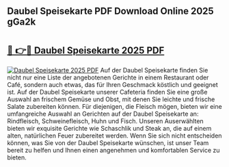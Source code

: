 ## Daubel Speisekarte PDF Download Online 2025 gGa2k

# <h2><a href="http://gc9t1pa.nevu.top/?p=Daubel+Speisekarte">🔗 👉🔴 Daubel Speisekarte 2025 PDF</a></h2>

[![Daubel Speisekarte 2025 PDF](https://i.imgur.com/dBaPXMq.png)](http://gc9t1pa.nevu.top/?p=Daubel+Speisekarte)
Auf der Daubel Speisekarte finden Sie nicht nur eine Liste der angebotenen Gerichte in einem Restaurant oder Café, sondern auch etwas, das für Ihren Geschmack köstlich und geeignet ist. Auf der Daubel Speisekarte unserer Cafeteria finden Sie eine große Auswahl an frischem Gemüse und Obst, mit denen Sie leichte und frische Salate zubereiten können. Für diejenigen, die Fleisch mögen, bieten wir eine umfangreiche Auswahl an Gerichten auf der Daubel Speisekarte an: Rindfleisch, Schweinefleisch, Huhn und Fisch. Unseren Auserwählten bieten wir exquisite Gerichte wie Schaschlik und Steak an, die auf einem alten, natürlichen Feuer zubereitet werden. Wenn Sie sich nicht entscheiden können, was Sie von der Daubel Speisekarte wünschen, ist unser Team bereit zu helfen und Ihnen einen angenehmen und komfortablen Service zu bieten.
